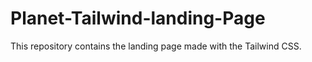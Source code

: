 # Planet-Tailwind-landing-Page
This repository contains the landing page made with the Tailwind CSS.
